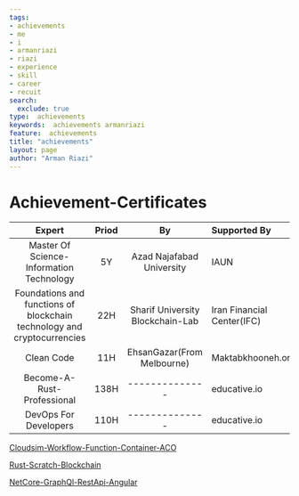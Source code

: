 ```yaml
---
tags:
- achievements
- me
- i
- armanriazi
- riazi
- experience
- skill
- career
- recuit
search:
  exclude: true
type:  achievements
keywords:  achievements armanriazi
feature:  achievements 
title: "achievements"
layout: page
author: "Arman Riazi"
---
```


# Achievement-Certificates

| Expert | Priod  | By | Supported By   | Inquiry | Documents 
|:--------------------------------------:|:-------:|:---------------:|:-------------------|:------------|:--------------------------------------|
| Master Of Science-Information Technology     | 5Y       |  Azad Najafabad University   | IAUN  | [1500007081743684272588654](https://estelam.iau.ir/Home/SearechEstelamID)     | [Academic Degree](https://drive.google.com/file/d/1VKXfPPTzVPonALERdxU4LcRRvJBRMNHV/view?usp=share_link) And [Score Details](https://drive.google.com/file/d/1h98c3oklzv-tyi6b3xvfR4QEUfdbNHXH/view?usp=share_link) |
| Foundations and functions of blockchain technology and cryptocurrencies      | 22H       |  Sharif University Blockchain-Lab     | Iran Financial Center(IFC)  | [1270291696](https://ifc.ir/certificateinquiry)     | [IFC](https://drive.google.com/file/d/11oB_D39cObuamKZNrxYxG0tG8w9yY-Ix/view?usp=share_link)  |
| Clean Code    | 11H       |  EhsanGazar(From Melbourne)     | Maktabkhooneh.org  | [MK-QJ6954](https://maktabkhooneh.org/certificates/)     | [MK-Clean-Code](https://drive.google.com/file/d/11oB_D39cObuamKZNrxYxG0tG8w9yY-Ix/view?usp=share_link)    |
| Become-A-Rust-Professional    | 138H       |  --------------    | educative.io  | In progress...     | Coming Soon...    |
| DevOps For Developers    | 110H       |  --------------    | educative.io  | In progress...     | Coming Soon...    |

[Cloudsim-Workflow-Function-Container-ACO](https://github.com/armanriazi/Cloudsim-Workflow-Function-Container-ACO)

[Rust-Scratch-Blockchain](https://github.com/armanriazi/rust-scratch-blockchain)

[NetCore-GraphQl-RestApi-Angular](https://gitlab.com/armanriazi)